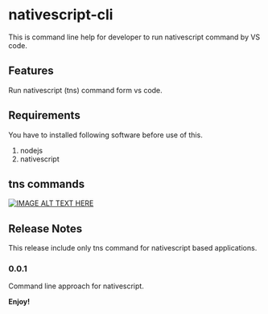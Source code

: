 # nativescript-cli

This is command line help for developer to run nativescript command by VS code.

## Features

Run nativescript (tns) command form vs code.

## Requirements

You have to installed following software before use of this.
1. nodejs
2. nativescript

## tns commands
[![IMAGE ALT TEXT HERE](http://img.youtube.com/vi/NA4obwmBLYc/2.jpg)](https://www.youtube.com/watch?v=NA4obwmBLYc)

## Release Notes

This release include only tns command for nativescript based applications.

### 0.0.1

Command line approach for nativescript.

**Enjoy!**